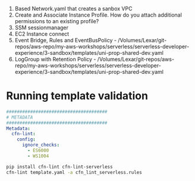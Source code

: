 1. Based Network.yaml that creates a sanbox VPC
1. Create and Associate Instance Profile. How do you attach additional permissions to an existing profile?
1. SSM sessionmanager
1. EC2 Instance connect
1. Event Bridge, Rules and EventBusPolicy  - /Volumes/Lexar/git-repos/aws-repo/my-aws-workshops/serverless/serverless-developer-experience/3-sandbox/templates/uni-prop-shared-dev.yaml
1. LogGroup with Retention Policy - /Volumes/Lexar/git-repos/aws-repo/my-aws-workshops/serverless/serverless-developer-experience/3-sandbox/templates/uni-prop-shared-dev.yaml

# Running template validation

```yaml
######################################
# METADATA
######################################
Metadata:
  cfn-lint:
    config:
      ignore_checks:
        - ES6000
        - WS1004
```

```bash
pip install cfn-lint cfn-lint-serverless
cfn-lint template.yaml -a cfn_lint_serverless.rules
```